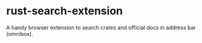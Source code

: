 # rust-search-extension

A handy browser extension to search crates and official docs in address bar (omnibox).
